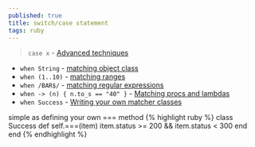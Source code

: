 ```yaml
---
published: true
title: switch/case statement
tags: ruby
---
```

> `case x` - [Advanced techniques](https://www.honeybadger.io/blog/rubys-case-statement-advanced-techniques/)

- `when String` - [matching object class](https://www.honeybadger.io/blog/rubys-case-statement-advanced-techniques/#matching-ranges-in-case-statements)  
- `when (1..10)` -  [matching ranges](https://www.honeybadger.io/blog/rubys-case-statement-advanced-techniques/#matching-ranges-in-case-statements)
- `when /BAR$/` - [matching regular expressions](https://www.honeybadger.io/blog/rubys-case-statement-advanced-techniques/#matching-regular-expressions-with-case-statements)
- `when -> (n) { n.to_s == "40" }` - [Matching procs and lambdas](https://www.honeybadger.io/blog/rubys-case-statement-advanced-techniques/#matching-procs-and-lambdas)
- `when Success` - [Writing your own matcher classes](https://www.honeybadger.io/blog/rubys-case-statement-advanced-techniques/#writing-your-own-matcher-classes)

simple as defining your own === method
{% highlight  ruby %}
class Success
  def self.===(item)
    item.status >= 200 && item.status < 300
  end
end
{% endhighlight %}
